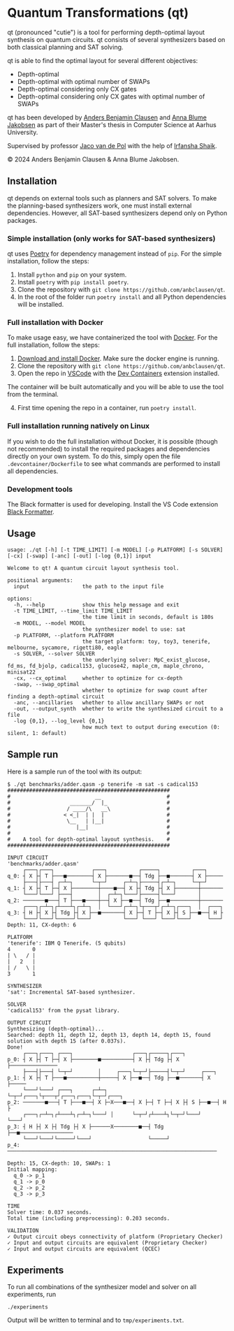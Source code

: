 # Quantum Transformations (qt)          

qt (pronounced "cutie") is a tool for performing depth-optimal layout synthesis on quantum circuits. qt consists of several synthesizers based on both classical planning and SAT solving.

qt is able to find the optimal layout for several different objectives:

- Depth-optimal
- Depth-optimal with optimal number of SWAPs
- Depth-optimal considering only CX gates
- Depth-optimal considering only CX gates with optimal number of SWAPs

qt has been developed by [Anders Benjamin Clausen](https://github.com/anbclausen) and [Anna Blume Jakobsen](https://github.com/AnnaBlume99) as part of their Master's thesis in Computer Science at Aarhus University. 

Supervised by professor [Jaco van de Pol](https://www.au.dk/en/jaco@cs.au.dk) with the help of [Irfansha Shaik](https://github.com/irfansha).

© 2024 Anders Benjamin Clausen & Anna Blume Jakobsen.

## Installation

qt depends on external tools such as planners and SAT solvers. To make the planning-based synthesizers work, one must install external dependencies. However, all SAT-based synthesizers depend only on Python packages.

### Simple installation (only works for SAT-based synthesizers)

qt uses [Poetry](https://python-poetry.org) for dependency management instead of `pip`. For the simple installation, follow the steps:

1. Install `python` and `pip` on your system.
2. Install `poetry` with `pip install poetry`.
3. Clone the repository with `git clone https://github.com/anbclausen/qt`.
4. In the root of the folder run `poetry install` and all Python dependencies will be installed.

### Full installation with Docker

To make usage easy, we have containerized the tool with [Docker](https://www.docker.com/products/docker-desktop/). For the full installation, follow the steps:

1. [Download and install Docker](https://docs.docker.com/engine/install/). Make sure the docker engine is running.
2. Clone the repository with `git clone https://github.com/anbclausen/qt`.
3. Open the repo in [VSCode](https://code.visualstudio.com/) with the [Dev Containers](https://marketplace.visualstudio.com/items?itemName=ms-vscode-remote.remote-containers) extension installed. 

The container will be built automatically and you will be able to use the tool from the terminal.

4. First time opening the repo in a container, run `poetry install`.

### Full installation running natively on Linux

If you wish to do the full installation without Docker, it is possible (though not recommended) to install the required packages and dependencies directly on your own system. To do this, simply open the file `.devcontainer/Dockerfile` to see what commands are performed to install all dependencies.

### Development tools

The Black formatter is used for developing. Install the VS Code extension [Black Formatter](https://marketplace.visualstudio.com/items?itemName=ms-python.black-formatter).

## Usage

```
usage: ./qt [-h] [-t TIME_LIMIT] [-m MODEL] [-p PLATFORM] [-s SOLVER] [-cx] [-swap] [-anc] [-out] [-log {0,1}] input

Welcome to qt! A quantum circuit layout synthesis tool.

positional arguments:
  input                 the path to the input file

options:
  -h, --help            show this help message and exit
  -t TIME_LIMIT, --time_limit TIME_LIMIT
                        the time limit in seconds, default is 180s
  -m MODEL, --model MODEL
                        the synthesizer model to use: sat
  -p PLATFORM, --platform PLATFORM
                        the target platform: toy, toy3, tenerife, melbourne, sycamore, rigetti80, eagle
  -s SOLVER, --solver SOLVER
                        the underlying solver: MpC_exist_glucose, fd_ms, fd_bjolp, cadical153, glucose42, maple_cm, maple_chrono, minisat22
  -cx, --cx_optimal     whether to optimize for cx-depth
  -swap, --swap_optimal
                        whether to optimize for swap count after finding a depth-optimal circuit
  -anc, --ancillaries   whether to allow ancillary SWAPs or not
  -out, --output_synth  whether to write the synthesized circuit to a file
  -log {0,1}, --log_level {0,1}
                        how much text to output during execution (0: silent, 1: default)
```

## Sample run

Here is a sample run of the tool with its output:

```
$ ./qt benchmarks/adder.qasm -p tenerife -m sat -s cadical153
####################################################
#                           __                     #
#                   _______/  |_                   #
#                  / ____/\   __\                  #
#                 < <_|  | |  |                    #
#                  \__   | |__|                    #
#                     |__|                         #
#                                                  #
#    A tool for depth-optimal layout synthesis.    #
####################################################

INPUT CIRCUIT
'benchmarks/adder.qasm'
     ┌───┐┌───┐            ┌───┐          ┌─────┐          ┌───┐     
q_0: ┤ X ├┤ T ├───■────────┤ X ├───────■──┤ Tdg ├──■───────┤ X ├─────
     ├───┤├───┤ ┌─┴─┐      └─┬─┘     ┌─┴─┐├─────┤┌─┴─┐     └─┬─┘     
q_1: ┤ X ├┤ T ├─┤ X ├────────┼────■──┤ X ├┤ Tdg ├┤ X ├───────┼───────
     └───┘└───┘ ├───┤        │  ┌─┴─┐└───┘├─────┤└───┘       │       
q_2: ───────■───┤ T ├───■────┼──┤ X ├──■──┤ Tdg ├──■─────────┼───────
     ┌───┐┌─┴─┐┌┴───┴┐┌─┴─┐  │  └───┘┌─┴─┐└┬───┬┘┌─┴─┐┌───┐  │  ┌───┐
q_3: ┤ H ├┤ X ├┤ Tdg ├┤ X ├──■───────┤ X ├─┤ T ├─┤ X ├┤ S ├──■──┤ H ├
     └───┘└───┘└─────┘└───┘          └───┘ └───┘ └───┘└───┘     └───┘
Depth: 11, CX-depth: 6

PLATFORM
'tenerife': IBM Q Tenerife. (5 qubits)
4       0
| \   / |
|   2   |
| /   \ |
3       1

SYNTHESIZER
'sat': Incremental SAT-based synthesizer.

SOLVER
'cadical153' from the pysat library.

OUTPUT CIRCUIT
Synthesizing (depth-optimal)... 
Searched: depth 11, depth 12, depth 13, depth 14, depth 15, found solution with depth 15 (after 0.037s).
Done!
     ┌───┐┌───┐ ┌───┐                   ┌───┐┌─────┐┌───┐               
p_0: ┤ X ├┤ T ├─┤ X ├────────■──────────┤ X ├┤ Tdg ├┤ X ├───────────────
     ├───┤├───┤ └─┬─┘        │     ┌───┐└─┬─┘├─────┤└─┬─┘     ┌───┐     
p_1: ┤ X ├┤ T ├───■──────────┼─────┤ X ├──■──┤ Tdg ├──■───────┤ X ├─────
     └───┘└───┘ ┌───┐      ┌─┴─┐   └─┬─┘┌───┐└┬───┬┘┌───┐┌───┐└─┬─┘┌───┐
p_2: ───────■───┤ T ├───■──┤ X ├─X───■──┤ X ├─┤ T ├─┤ X ├┤ S ├──■──┤ H ├
     ┌───┐┌─┴─┐┌┴───┴┐┌─┴─┐└───┘ │      └─┬─┘┌┴───┴┐└─┬─┘└───┘     └───┘
p_3: ┤ H ├┤ X ├┤ Tdg ├┤ X ├──────X────────■──┤ Tdg ├──■─────────────────
     └───┘└───┘└─────┘└───┘                  └─────┘                    
p_4: ───────────────────────────────────────────────────────────────────
                                                                        
Depth: 15, CX-depth: 10, SWAPs: 1
Initial mapping: 
  q_0 -> p_1
  q_1 -> p_0
  q_2 -> p_2
  q_3 -> p_3

TIME
Solver time: 0.037 seconds.
Total time (including preprocessing): 0.203 seconds.

VALIDATION
✓ Output circuit obeys connectivity of platform (Proprietary Checker)
✓ Input and output circuits are equivalent (Proprietary Checker)
✓ Input and output circuits are equivalent (QCEC)
```

## Experiments

To run all combinations of the synthesizer model and solver on all experiments, run

```
./experiments
```

Output will be written to terminal and to `tmp/experiments.txt`.
